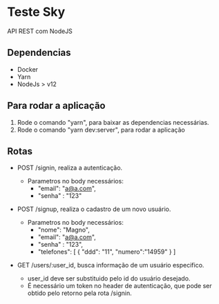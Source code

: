 # Teste Sky

API REST com NodeJS

## Dependencias

* Docker
* Yarn
* NodeJs > v12

## Para rodar a aplicação

1. Rode o comando "yarn", para baixar as dependencias necessárias.
1. Rode o comando "yarn dev:server", para rodar a aplicação

## Rotas

* POST /signin, realiza a autenticação.
    * Parametros no body necessários:
        * "email": "a@a.com",
        * "senha" : "123"

* POST /signup, realiza o cadastro de um novo usuário.
    * Parametros no body necessários:
        * "nome": "Magno",
        * "email": "a@a.com",
        * "senha" : "123",
        * "telefones": [
            {
                "ddd": "11",
                "numero":"14959"
            }
          ]

* GET /users/:user_id, busca informação de um usuário especifico.
    * user_id deve ser substituido pelo id do usuário desejado.
    * É necessário um token no header de autenticação, que pode ser obtido pelo retorno pela rota /signin.
